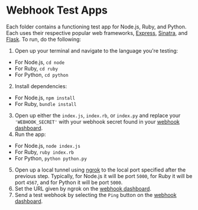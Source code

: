 # Webhook Test Apps

Each folder contains a functioning test app for Node.js, Ruby, and Python. Each uses their respective popular web frameworks, [Express](https://expressjs.com/), [Sinatra](http://www.sinatrarb.com/), and [Flask](http://flask.pocoo.org/). To run, do the following:

1. Open up your terminal and navigate to the language you're testing:
  - For Node.js, `cd node`
  - For Ruby, `cd ruby`
  - For Python, `cd python`
2. Install dependencies:
  - For Node.js, `npm install`
  - For Ruby, `bundle install`
3. Open up either the `index.js`, `index.rb`, or `index.py` and replace your `'WEBHOOK_SECRET'` with your webhook secret found in your [webhook dashboard](https://app.usebutton.com/webhooks).
4. Run the app:
  - For Node.js, `node index.js`
  - For Ruby, `ruby index.rb`
  - For Python, `python python.py`
5. Open up a local tunnel using [ngrok](https://ngrok.com/) to the local port specified after the previous step. Typically, for Node.js it will be port `5000`, for Ruby it will be port `4567`, and for Python it will be port `5000`.
6. Set the URL given by ngrok on the [webhook dashboard](https://app.usebutton.com/webhooks).
7. Send a test webhook by selecting the `Ping` button on the [webhook dashboard](https://app.usebutton.com/webhooks).
